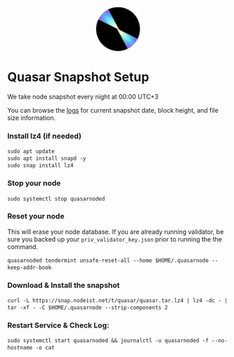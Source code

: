 <p align="center">
  <img height="100" height="auto" src="https://raw.githubusercontent.com/Nodeist/Kurulumlar/main/logos/quasar.png">
</p>



# Quasar Snapshot Setup
We take node snapshot every night at 00:00 UTC+3

You can browse the [logs](https://snap.nodeist.net/t/quasar/log.txt) for current snapshot date, block height, and file size information.

### Install lz4 (if needed)
```
sudo apt update
sudo apt install snapd -y
sudo snap install lz4
```

### Stop your node
```
sudo systemctl stop quasarnoded
```

### Reset your node
This will erase your node database. If you are already running validator, be sure you backed up your `priv_validator_key.json` prior to running the the command.

```
quasarnoded tendermint unsafe-reset-all --home $HOME/.quasarnode --keep-addr-book
```

### Download & Install the snapshot
```
curl -L https://snap.nodeist.net/t/quasar/quasar.tar.lz4 | lz4 -dc - | tar -xf - -C $HOME/.quasarnode --strip-components 2
```

### Restart Service & Check Log:
```
sudo systemctl start quasarnoded && journalctl -u quasarnoded -f --no-hostname -o cat
```
